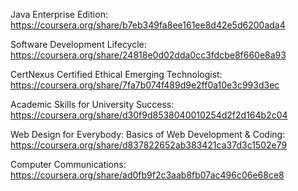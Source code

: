Java Enterprise Edition: https://coursera.org/share/b7eb349fa8ee161ee8d42e5d6200ada4

Software Development Lifecycle: https://coursera.org/share/24818e0d02dda0cc3fdcbe8f660e8a93

CertNexus Certified Ethical Emerging Technologist: https://coursera.org/share/7fa7b074f489d9e2ff0a10e3c993d3ec

Academic Skills for University Success: https://coursera.org/share/d30f9d8538040010254d2f2d164b2c04

Web Design for Everybody: Basics of Web Development & Coding: https://coursera.org/share/d837822652ab383421ca37d3c1502e79

Computer Communications: https://coursera.org/share/ad0fb9f2c3aab8fb07ac496c06e68ce8
